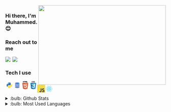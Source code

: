 <img src="https://media.giphy.com/media/ftAyb0CG1FNAIZt4SO/giphy.gif" align="right" width="400px" height="250px">

### Hi there, I'm Muhammed. :blush:

### Reach out to me
[<img width="22" src="https://unpkg.com/simple-icons@v4/icons/linkedin.svg" align="left">][linkedin]
[<img width="22" src="https://uploads-ssl.webflow.com/6097e0eca1e87557da031fef/609859a191abe5d64b17fed3_Patika%20logo-p-500.png" align="left">][patika]

<br/>



### Tech I use
<img align="left" src="https://raw.githubusercontent.com/github/explore/80688e429a7d4ef2fca1e82350fe8e3517d3494d/topics/python/python.png" width="25" height="25">
<img align="left" src="https://raw.githubusercontent.com/github/explore/80688e429a7d4ef2fca1e82350fe8e3517d3494d/topics/sql/sql.png" width="25" height="25">
<img align="left" src="https://raw.githubusercontent.com/github/explore/80688e429a7d4ef2fca1e82350fe8e3517d3494d/topics/html/html.png" width="25" height="25">
<img align="left" src="https://raw.githubusercontent.com/github/explore/80688e429a7d4ef2fca1e82350fe8e3517d3494d/topics/css/css.png" width="25" height="25">
<img align="left" src="https://raw.githubusercontent.com/github/explore/80688e429a7d4ef2fca1e82350fe8e3517d3494d/topics/javascript/javascript.png" width="25" height="25">
<img align="left" src="https://raw.githubusercontent.com/github/explore/80688e429a7d4ef2fca1e82350fe8e3517d3494d/topics/react/react.png" width="25" height="25">

<br/>
<br/>

<details>
<summary>:bulb: Github Stats</summary>
<img src="https://github-readme-stats.vercel.app/api?username=tousama&theme=radical">
</details>

<details>
<summary>:bulb: Most Used  Languages</summary>
<img src="https://github-readme-stats.vercel.app/api/top-langs/?username=tousama&layout=compact">
</details>







[linkedin]: https://www.linkedin.com/in/mgunerengineer/
[patika]: https://app.patika.dev/Tousama




